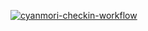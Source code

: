 [![cyanmori-checkin-workflow](https://github.com/jerryc05/cyanmori-checkin/actions/workflows/bun.yml/badge.svg)](https://github.com/jerryc05/cyanmori-checkin/actions/workflows/bun.yml)
